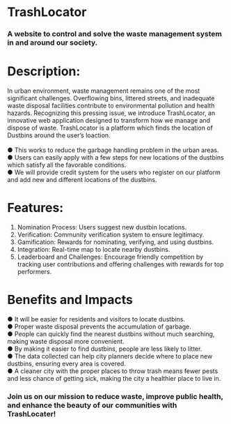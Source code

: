 # TrashLocator
### A website to control and solve the waste management system in and around our society.

# Description:
In urban environment, waste management remains one of the most significant challenges. Overflowing bins, littered streets, and inadequate waste disposal facilities contribute to environmental pollution and health hazards. Recognizing this pressing issue, we introduce TrashLocator, an innovative web application designed to transform how we manage and dispose of waste. TrashLocator is a platform which finds the location of Dustbins around the user’s loaction.
<br>
<br>
● This works to reduce the garbage handling problem in the urban areas.
<br>
● Users can easily apply with a few steps for new locations of the dustbins which satisfy all the favorable conditions.
<br>
● We will provide credit system for the users who register on our platform and add new and different locations of the dustbins.

# Features:
1. Nomination Process: Users suggest new dustbin locations.
2. Verification: Community verification system to ensure legitimacy.
3. Gamification: Rewards for nominating, verifying, and using dustbins.
4. Integration: Real-time map to locate nearby dustbins.
5. Leaderboard and Challenges: Encourage friendly competition by tracking user contributions and offering challenges with rewards for top performers.

# Benefits and Impacts
● It will be easier for residents and visitors to locate dustbins.
<br>
● Proper waste disposal prevents the accumulation of garbage.
<br>
● People can quickly find the nearest dustbins without much searching, making waste disposal more convenient.
<br>
● By making it easier to find dustbins, people are less likely to litter.
<br>
● The data collected can help city planners decide where to place new dustbins, ensuring every area is covered.
<br>
● A cleaner city with the proper places to throw trash means fewer pests and less chance of getting sick, making the city a healthier place to live in.
<br>
### Join us on our mission to reduce waste, improve public health, and enhance the beauty of our communities with TrashLocater!
